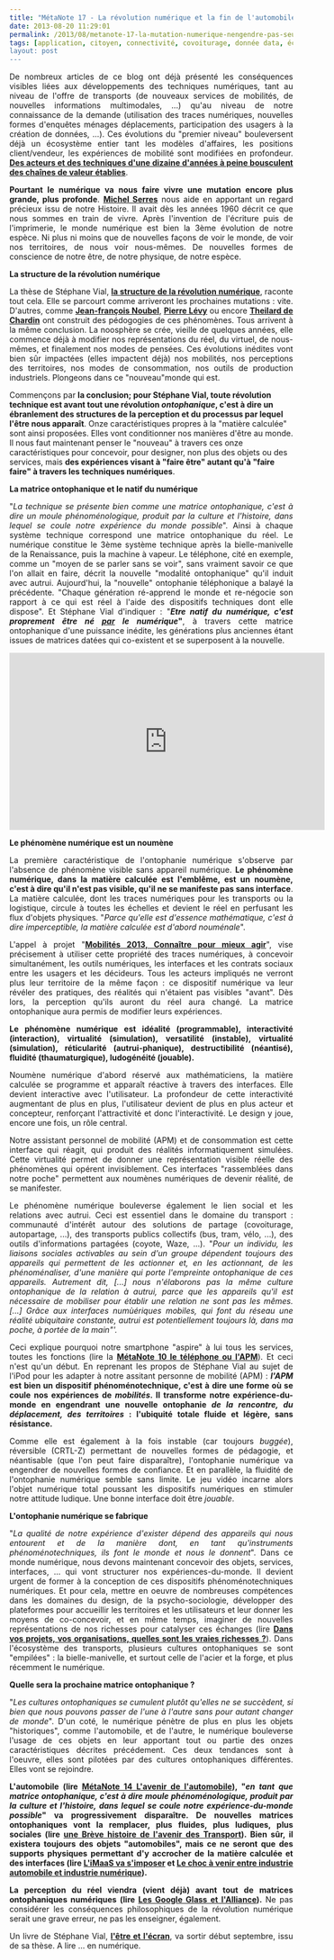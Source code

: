 ```yaml
---
title: "MétaNote 17 - La révolution numérique et la fin de l'automobile"
date: 2013-08-20 11:29:01
permalink: /2013/08/metanote-17-la-mutation-numerique-nengendre-pas-seulement-de-nouveaux-moyens-de-transports-elle-modi.html
tags: [application, citoyen, connectivité, covoiturage, donnée data, économie de l'expérience, économie du quaternaire, économie fonctionnalité, google, holoptisme, innovation, intelligence collective, internet, internet des objets, lien social, living lab, philosophie, réseaux, territoire, transition générationnelle, waze, web2.0]
layout: post
---
```


<p style="text-align: justify;">De nombreux articles de ce blog ont déjà présenté les conséquences visibles liées aux développements des techniques numériques, tant au niveau de l'offre de transports (de nouveaux services de mobilités, de nouvelles informations multimodales, ...) qu'au niveau de notre connaissance de la demande (utilisation des traces numériques, nouvelles formes d'enquêtes ménages déplacements, participation des usagers à la création de données, ...). Ces évolutions du "premier niveau" bouleversent déjà un écosystème entier tant les modèles d'affaires, les positions client/vendeur, les expériences de mobilité sont modifiées en profondeur. <strong><a href="https://gabrielplassat.github.io/transportsdufutur/2013/07/et-si-les-jeux-etaient-deja-faits.html" target="_blank" rel="noopener">Des acteurs et des techniques d'une dizaine d'années à peine bousculent des chaînes de valeur établies</a></strong>.</p>

<p style="text-align: justify;"><strong>Pourtant le numérique va nous faire vivre une mutation encore plus grande, plus profonde</strong>. <strong><a href="https://gabrielplassat.github.io/transportsdufutur/2012/12/pour-une-approche-culturelle-des-mobilites-numeriques.html" target="_blank" rel="noopener">Michel Serres</a></strong> nous aide en apportant un regard précieux issu de notre Histoire. Il avait dès les années 1960 décrit ce que nous sommes en train de vivre. Après l'invention de l'écriture puis de l'imprimerie, le monde numérique est bien la 3ème évolution de notre espèce. Ni plus ni moins que de nouvelles façons de voir le monde, de voir nos territoires, de nous voir nous-mêmes. De nouvelles formes de conscience de notre être, de notre physique, de notre espèce.</p>

<p style="text-align: justify;"><strong>La structure de la révolution numérique</strong></p>

<p style="text-align: justify;">La thèse de Stéphane Vial, <strong><a href="http://thesesenligne.parisdescartes.fr/Rechercher-une-these/thesedetail?id_these=164" target="_blank" rel="noopener">la structure de la révolution numérique</a></strong>, raconte tout cela. Elle se parcourt comme arriveront les prochaines mutations : vite. D'autres, comme <strong><a href="https://gabrielplassat.github.io/transportsdufutur/2012/11/interview-de-jfnoubel-chercheur-au-collective-intelligence-research-institute.html" target="_blank" rel="noopener">Jean-françois Noubel</a></strong>, <strong><a href="http://fr.wikipedia.org/wiki/Pierre_Levy_(philosophe)" target="_blank" rel="noopener">Pierre Lévy</a></strong> ou encore <strong><a href="https://kindle.amazon.com/work/place-lhomme-dans-nature-ebook/B009FG80A2/B009XFDV18" target="_blank" rel="noopener">Theilard de Chardin</a></strong> ont construit des pédogogies de ces phénomènes. Tous arrivent à la même conclusion. La noosphère se crée, vieille de quelques années, elle commence déjà à modifier nos représentations du réel, du virtuel, de nous-mêmes, et finalement nos modes de pensées. Ces évolutions inédites vont bien sûr impactées (elles impactent déjà) nos mobilités, nos perceptions des territoires, nos modes de consommation, nos outils de production industriels. Plongeons dans ce "nouveau"monde qui est.</p>

<!--more--> <span style="text-align: justify;">Commençons par </span><strong style="text-align: justify;">la conclusion; pour Stéphane Vial, toute révolution technique est avant tout une révolution <em>ontophanique</em>, c'est à dire un ébranlement des structures de la perception et du processus par lequel l'être nous apparaît</strong><span style="text-align: justify;">. Onze caractéristiques propres à la "matière calculée" sont ainsi proposées. Elles vont conditionner nos manières d'être au monde. Il nous faut maintenant penser le "nouveau" à travers ces onze caractéristiques pour concevoir, pour designer, non plus des objets ou des services, mais </span><strong style="text-align: justify;">des expériences visant à "faire être" autant qu'à "faire faire" à travers les techniques numériques</strong><span style="text-align: justify;">.</span>

<p style="text-align: justify;"><strong>La matrice ontophanique et le natif du numérique</strong></p>

<p style="text-align: justify;">"<em>La technique se présente bien comme une matrice ontophanique, c'est à dire un moule phénoménologique, produit par la culture et l'histoire, dans lequel se coule notre expérience du monde possible</em>". Ainsi à chaque système technique correspond une matrice ontophanique du réel. Le numérique constitue le 3ème système technique après la bielle-manivelle de la Renaissance, puis la machine à vapeur. Le téléphone, cité en exemple, comme un "moyen de se parler sans se voir", sans vraiment savoir ce que l'on allait en faire, décrit la nouvelle "modalité ontophanique" qu'il induit avec autrui. Aujourd'hui, la "nouvelle" ontophanie téléphonique a balayé la précédente. "Chaque génération ré-apprend le monde et re-négocie son rapport à ce qui est réel à l'aide des dispositifs techniques dont elle dispose". Et Stéphane Vial d'indiquer : "<strong><em>Etre natif du numérique, c'est proprement être né <span style="text-decoration: underline;">par</span> le numérique</em>"</strong>, à travers cette matrice ontophanique d'une puissance inédite, les générations plus anciennes étant issues de matrices datées qui co-existent et se superposent à la nouvelle.</p>

<iframe src="http://embed.ted.com/talks/lang/fr/jinha_lee_a_tool_that_lets_you_touch_pixels.html" width="560" height="315" frameborder="0" scrolling="no"></iframe>

<p style="text-align: justify;"><strong>Le phénomène numérique est un noumène</strong></p>

<p style="text-align: justify;">La première caractéristique de l'ontophanie numérique s'observe par l'absence de phénomène visible sans appareil numérique. <strong>Le phénomène numérique, dans la matière calculée est l'emblême, est un noumène, c'est à dire qu'il n'est pas visible, qu'il ne se manifeste pas sans interface</strong>. La matière calculée, dont les traces numériques pour les transports ou la logistique, circule à toutes les échelles et devient le réel en perfusant les flux d'objets physiques. "<em>Parce qu'elle est d'essence mathématique, c'est à dire imperceptible, la matière calculée est d'abord nouménale</em>".</p>

<p style="text-align: justify;">L'appel à projet "<strong><a href="https://gabrielplassat.github.io/transportsdufutur/2013/06/appel-a-projet-mobilites-2013-connaitre-pour-mieux-agir.html" target="_blank" rel="noopener">Mobilités 2013, Connaître pour mieux agir</a></strong>", vise précisement à utiliser cette propriété des traces numériques, à concevoir simultanément, les outils numériques, les interfaces et les contrats sociaux entre les usagers et les décideurs. Tous les acteurs impliqués ne verront plus leur territoire de la même façon : ce dispositif numérique va leur révéler des pratiques, des réalités qui n'étaient pas visibles "avant". Dès lors, la perception qu'ils auront du réel aura changé. La matrice ontophanique aura permis de modifier leurs expériences.</p>

<p style="text-align: justify;"><strong>Le phénomène numérique est idéalité (programmable), interactivité (interaction), virtualité (simulation), versatilité (instable), virtualité (simulation), réticularité (autrui-phanique), destructibilité (néantisé), fluidité (thaumaturgique), ludogénéité (jouable).</strong></p>

<p style="text-align: justify;">Noumène numérique d'abord réservé aux mathématiciens, la matière calculée se programme et apparaît réactive à travers des interfaces. Elle devient interactive avec l'utilisateur. La profondeur de cette interactivité augmentant de plus en plus, l'utilisateur devient de plus en plus acteur et concepteur, renforçant l'attractivité et donc l'interactivité. Le design y joue, encore une fois, un rôle central.</p>

<p style="text-align: justify;">Notre assistant personnel de mobilité (APM) et de consommation est cette interface qui réagit, qui produit des réalités informatiquement simulées. Cette virtualité permet de donner une représentation visible réelle des phénomènes qui opérent invisiblement. Ces interfaces "rassemblées dans notre poche" permettent aux noumènes numériques de devenir réalité, de se manifester.</p>

<p style="text-align: justify;">Le phénomène numérique bouleverse également le lien social et les relations avec autrui. Ceci est essentiel dans le domaine du transport : communauté d'intérêt autour des solutions de partage (covoiturage, autopartage, ...), des transports publics collectifs (bus, tram, vélo, ...), des outils d'informations partagées (coyote, Waze, ...). "<em>Pour un individu, les liaisons sociales activables au sein d'un groupe dépendent toujours des appareils qui permettent de les actionner et, en les actionnant, de les phénoménaliser, d'une manière qui porte l'empreinte ontophanique de ces appareils. Autrement dit, [...] nous n'élaborons pas la même culture ontophanique de la relation à autrui, parce que les appareils qu'il est nécessaire de mobiliser pour établir une relation ne sont pas les mêmes. [...] Grâce aux interfaces numùériques mobiles, qui font du réseau une réalité ubiquitaire constante, autrui est potentiellement toujours là, dans ma poche, à portée de la main"'.</em></p>

<p style="text-align: justify;">Ceci explique pourquoi notre smartphone "aspire" à lui tous les services, toutes les fonctions (lire la <strong><a href="https://gabrielplassat.github.io/transportsdufutur/2010/11/metanote-tdf-10-nous-etions-nous-sommes-et-nous-serons-des-cyborgs-lassistant-personnel-de-mobilite.html" target="_blank" rel="noopener">MétaNote 10 le téléphone ou l'APM</a></strong>). Et ceci n'est qu'un début. En reprenant les propos de Stéphane Vial au sujet de l'iPod pour les adapter à notre assitant personne de mobilité (APM) : <strong><em>l'APM</em> est bien un dispositif phénoménotechnique, c'est à dire une forme où se coule nos expériences de <em>mobilités</em>. Il transforme notre expérience-du-monde en engendrant une nouvelle ontophanie <em>de la rencontre, du déplacement, des territoires</em> : l'ubiquité totale fluide et légère, sans résistance.</strong></p>

<p style="text-align: justify;">Comme elle est également à la fois instable (car toujours <em>buggée</em>), réversible (CRTL-Z) permettant de nouvelles formes de pédagogie, et néantisable (que l'on peut faire disparaître), l'ontophanie numérique va engendrer de nouvelles formes de confiance. Et en parallèle, la fluidité de l'ontophanie numérique semble sans limite. Le jeu vidéo incarne alors l'objet numérique total poussant les dispositifs numériques en stimuler notre attitude ludique. Une bonne interface doit être <em>jouable</em>.</p>

<p style="text-align: justify;"><strong>L'ontophanie numérique se fabrique</strong></p>

<p style="text-align: justify;">"<em>La qualité de notre expérience d'exister dépend des appareils qui nous entourent et de la manière dont, en tant qu'instruments phénoménotechniques, ils font le monde et nous le donnent</em>". Dans ce monde numérique, nous devons maintenant concevoir des objets, services, interfaces, ... qui vont structurer nos expériences-du-monde. Il devient urgent de former à la conception de ces dispositifs phénoménotechniques numériques. Et pour cela, mettre en oeuvre de nombreuses compétences dans les domaines du design, de la psycho-sociologie, développer des plateformes pour accueillir les territoires et les utilisateurs et leur donner les moyens de co-concevoir, et en même temps, imaginer de nouvelles représentations de nos richesses pour catalyser ces échanges (lire <strong><a href="https://gabrielplassat.github.io/transportsdufutur/2013/05/quelles-sont-vos-vraies-richesses-.html" target="_blank" rel="noopener">Dans vos projets, vos organisations, quelles sont les vraies richesses ?</a></strong>). Dans l'écosystème des transports, plusieurs cultures ontophaniques se sont "empilées" : la bielle-manivelle, et surtout celle de l'acier et la forge, et plus récemment le numérique.</p>

<p style="text-align: justify;"><strong>Quelle sera la prochaine matrice ontophanique ?</strong></p>

<p style="text-align: justify;">"<em>Les cultures ontophaniques se cumulent plutôt qu'elles ne se succèdent, si bien que nous pouvons passer de l'une à l'autre sans pour autant changer de monde</em>". D'un coté, le numérique pénètre de plus en plus les objets "historiques", comme l'automobile, et de l'autre, le numérique bouleverse l'usage de ces objets en leur apportant tout ou partie des onzes caractéristiques décrites précédement. Ces deux tendances sont à l'oeuvre, elles sont pilotées par des cultures ontophaniques différentes. Elles vont se rejoindre.</p>

<p style="text-align: justify;"><strong>L'automobile (lire <a href="https://gabrielplassat.github.io/transportsdufutur/2012/07/lavenir-de-lautomobile.html" target="_blank" rel="noopener">MétaNote 14 L'avenir de l'automobile</a>), "<em>en tant que matrice ontophanique, c'est à dire moule phénoménologique, produit par la culture et l'histoire, dans lequel se coule notre expérience-du-monde possible</em>" va progressivement disparaître. De nouvelles matrices ontophaniques vont la remplacer, plus fluides, plus ludiques, plus sociales (lire <a href="https://gabrielplassat.github.io/transportsdufutur/2013/05/nayant-pas-su-sintegrer-dans-le-numerique-nomade-porte-par-la-multitude-certains-comme-dell-lien-microsoft-ou-nokia-l.html#more" target="_blank" rel="noopener">une Brève histoire de l'avenir des Transport</a>). Bien sûr, il existera toujours des objets "automobiles", mais ce ne seront que des supports physiques permettant d'y accrocher de la matière calculée et des interfaces (lire <a href="https://gabrielplassat.github.io/transportsdufutur/2013/07/et-si-les-jeux-etaient-deja-faits.html" target="_blank" rel="noopener">L'iMaaS va s'imposer</a> et <a href="https://gabrielplassat.github.io/transportsdufutur/2012/09/lindustrie-automobile-a-choisi-de-concevoir-developper-et-commercialiser-des-produits-qui-sadaptent-a-tous-les-territoires.html" target="_blank" rel="noopener">Le choc à venir entre industrie automobile et industrie numérique</a>). </strong></p>

<p style="text-align: justify;"><strong>La perception du réel viendra (vient déjà) avant tout de matrices ontophaniques numériques (lire <a href="https://gabrielplassat.github.io/transportsdufutur/2013/04/en-supprimant-quasiment-la-matiere-pour-ne-garder-que-les-flux-et-les-renverser-les-glass-avaient-to-1.html" target="_blank" rel="noopener">Les Google Glass et l'Alliance</a>). </strong>Ne pas considérer les conséquences philosophiques de la révolution numérique serait une grave erreur, ne pas les enseigner, également.</p>

<p style="text-align: justify;">Un livre de Stéphane Vial, <strong><a href="http://www.amazon.fr/L%C3%AAtre-lecran-Stephane-Vial/dp/2130621708" target="_blank" rel="noopener">l'être et l'écran</a></strong>, va sortir début septembre, issu de sa thèse. A lire ... en numérique.</p>

<p style="text-align: justify;"></p>

<p style="text-align: justify;"></p>

<p style="text-align: justify;"></p>

